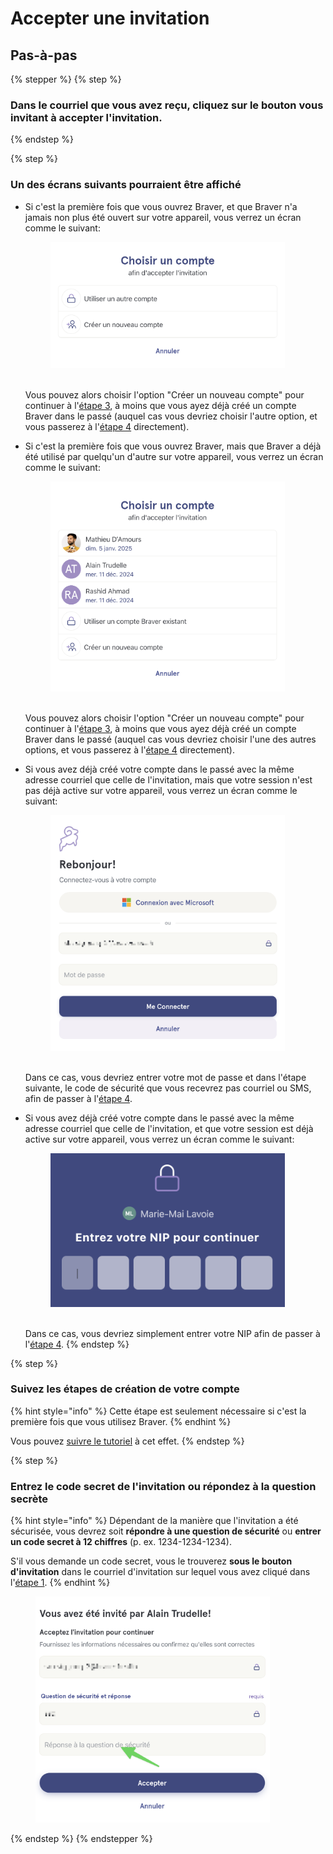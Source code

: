# Accepter une invitation

## Pas-à-pas

{% stepper %}
{% step %}
### Dans le courriel que vous avez reçu, cliquez sur le bouton vous invitant à accepter l'invitation.
{% endstep %}

{% step %}
### Un des écrans suivants pourraient être affiché

*   Si c'est la première fois que vous ouvrez Braver, et que Braver n'a jamais non plus été ouvert sur votre appareil, vous verrez un écran comme le suivant:

    &#x20;

    <div align="left"><figure><img src="../../.gitbook/assets/creation-de-compte-via-une-invitation - Option 2.png" alt="" width="375"><figcaption></figcaption></figure></div>

    \
    Vous pouvez alors choisir l'option "Créer un nouveau compte" pour continuer à l'[étape 3](#suivez-les-etapes-de-creation-de-votre-compte), à moins que vous ayez déjà créé un compte Braver dans le passé (auquel cas vous devriez choisir l'autre option, et vous passerez à l'[étape 4](#entrez-le-code-secret-de-linvitation-ou-repondez-a-la-question-secrete) directement). &#x20;
*   Si c'est la première fois que vous ouvrez Braver, mais que Braver a déjà été utilisé par quelqu'un d'autre sur votre appareil, vous verrez un écran comme le suivant:

    &#x20;

    <div align="left"><figure><img src="../../.gitbook/assets/creation-de-compte-via-une-invitation - Option 1.png" alt="" width="375"><figcaption></figcaption></figure></div>

    \
    Vous pouvez alors choisir l'option "Créer un nouveau compte" pour continuer à l'[étape 3](#suivez-les-etapes-de-creation-de-votre-compte), à moins que vous ayez déjà créé un compte Braver dans le passé (auquel cas vous devriez choisir l'une des autres options, et vous passerez à l'[étape 4](#entrez-le-code-secret-de-linvitation-ou-repondez-a-la-question-secrete) directement). &#x20;
*   Si vous avez déjà créé votre compte dans le passé avec la même adresse courriel que celle de l'invitation, mais que votre session n'est pas déjà active sur votre appareil, vous verrez un écran comme le suivant:

    &#x20;

    <div align="left"><figure><img src="../../.gitbook/assets/creation-de-compte-via-une-invitation - Option 3.png" alt="" width="375"><figcaption></figcaption></figure></div>

    \
    Dans ce cas, vous devriez entrer votre mot de passe et dans l'étape suivante, le code de sécurité que vous recevrez pas courriel ou SMS, afin de passer à l'[étape 4](#entrez-le-code-secret-de-linvitation-ou-repondez-a-la-question-secrete). &#x20;
*   Si vous avez déjà créé votre compte dans le passé avec la même adresse courriel que celle de l'invitation, et que votre session est déjà active sur votre appareil, vous verrez un écran comme le suivant:

    &#x20;

    <div align="left"><figure><img src="../../.gitbook/assets/creation-de-compte-via-une-invitation - Option 4.png" alt="" width="375"><figcaption></figcaption></figure></div>

    \
    Dans ce cas, vous devriez simplement entrer votre NIP afin de passer à l'[étape 4](#entrez-le-code-secret-de-linvitation-ou-repondez-a-la-question-secrete). &#x20;
{% endstep %}

{% step %}
### Suivez les étapes de création de votre compte

{% hint style="info" %}
Cette étape est seulement nécessaire si c'est la première fois que vous utilisez Braver.
{% endhint %}

Vous pouvez [suivre le tutoriel](creation-de-compte-autonome.md) à cet effet.
{% endstep %}

{% step %}
### Entrez le code secret de l'invitation ou répondez à la question secrète

{% hint style="info" %}
Dépendant de la manière que l'invitation a été sécurisée, vous devrez soit **répondre à une question de sécurité** ou **entrer un code secret à 12 chiffres** (p. ex. 1234-1234-1234).&#x20;

S'il vous demande un code secret, vous le trouverez **sous le bouton d'invitation** dans le courriel d'invitation sur lequel vous avez cliqué dans l'[étape 1](#dans-le-courriel-que-vous-avez-recu-cliquez-sur-le-bouton-vous-invitant-a-accepter-linvitation).
{% endhint %}

<div align="left"><figure><img src="../../.gitbook/assets/creation-de-compte-via-une-invitation - Step 2.png" alt="" width="375"><figcaption></figcaption></figure></div>
{% endstep %}
{% endstepper %}
